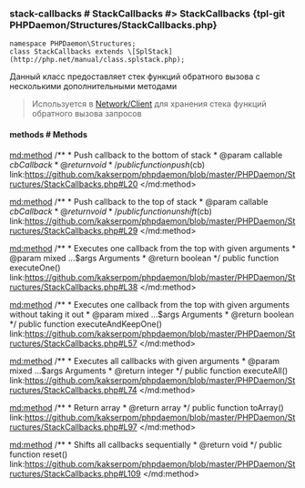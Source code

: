 ### stack-callbacks # StackCallbacks #> StackCallbacks {tpl-git PHPDaemon/Structures/StackCallbacks.php}

```php:p
namespace PHPDaemon\Structures;
class StackCallbacks extends \[SplStack](http://php.net/manual/class.splstack.php);
```

Данный класс предоставляет стек функций обратного вызова с несколькими дополнительными методами

> Используется в [Network/Client](#network/client) для хранения стека функций обратного вызова запросов

<!-- include-namespace path="\PHPDaemon\Structures\StackCallbacks" level="" access="" -->
#### methods # Methods

<md:method>
/**
	 * Push callback to the bottom of stack
	 * @param  callable $cb Callback
	 * @return void
	 */
public function push($cb)
link:https://github.com/kakserpom/phpdaemon/blob/master/PHPDaemon/Structures/StackCallbacks.php#L20
</md:method>

<md:method>
/**
	 * Push callback to the top of stack
	 * @param  callable $cb Callback
	 * @return void
	 */
public function unshift($cb)
link:https://github.com/kakserpom/phpdaemon/blob/master/PHPDaemon/Structures/StackCallbacks.php#L29
</md:method>

<md:method>
/**
	 * Executes one callback from the top with given arguments
	 * @param  mixed   ...$args Arguments
	 * @return boolean
	 */
public function executeOne()
link:https://github.com/kakserpom/phpdaemon/blob/master/PHPDaemon/Structures/StackCallbacks.php#L38
</md:method>

<md:method>
/**
	 * Executes one callback from the top with given arguments without taking it out
	 * @param  mixed   ...$args Arguments
	 * @return boolean
	 */
public function executeAndKeepOne()
link:https://github.com/kakserpom/phpdaemon/blob/master/PHPDaemon/Structures/StackCallbacks.php#L57
</md:method>

<md:method>
/**
	 * Executes all callbacks with given arguments
	 * @param  mixed   ...$args Arguments
	 * @return integer
	 */
public function executeAll()
link:https://github.com/kakserpom/phpdaemon/blob/master/PHPDaemon/Structures/StackCallbacks.php#L74
</md:method>

<md:method>
/**
	 * Return array
	 * @return array
	 */
public function toArray()
link:https://github.com/kakserpom/phpdaemon/blob/master/PHPDaemon/Structures/StackCallbacks.php#L97
</md:method>

<md:method>
/**
	 * Shifts all callbacks sequentially
	 * @return void
	 */
public function reset()
link:https://github.com/kakserpom/phpdaemon/blob/master/PHPDaemon/Structures/StackCallbacks.php#L109
</md:method>


<!--/ include-namespace -->
